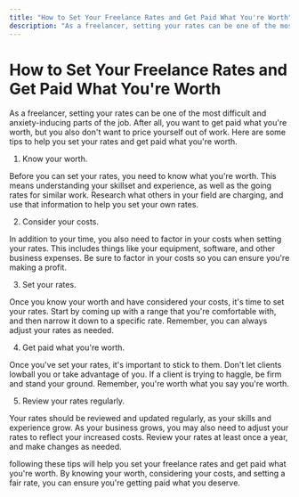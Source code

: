 ```yaml
---
title: "How to Set Your Freelance Rates and Get Paid What You're Worth"
description: "As a freelancer, setting your rates can be one of the most difficult and anxiety-inducing parts of the job. After all, you want to get paid what you're worth, but you also don't want to price yourself out of work. Here are some tips to help you set your rates and get paid what you're worth."
---
```


# How to Set Your Freelance Rates and Get Paid What You're Worth

As a freelancer, setting your rates can be one of the most difficult and anxiety-inducing parts of the job. After all, you want to get paid what you're worth, but you also don't want to price yourself out of work. Here are some tips to help you set your rates and get paid what you're worth.

1. Know your worth.

Before you can set your rates, you need to know what you're worth. This means understanding your skillset and experience, as well as the going rates for similar work. Research what others in your field are charging, and use that information to help you set your own rates.

2. Consider your costs.

In addition to your time, you also need to factor in your costs when setting your rates. This includes things like your equipment, software, and other business expenses. Be sure to factor in your costs so you can ensure you're making a profit.

3. Set your rates.

Once you know your worth and have considered your costs, it's time to set your rates. Start by coming up with a range that you're comfortable with, and then narrow it down to a specific rate. Remember, you can always adjust your rates as needed.

4. Get paid what you're worth.

Once you've set your rates, it's important to stick to them. Don't let clients lowball you or take advantage of you. If a client is trying to haggle, be firm and stand your ground. Remember, you're worth what you say you're worth.

5. Review your rates regularly.

Your rates should be reviewed and updated regularly, as your skills and experience grow. As your business grows, you may also need to adjust your rates to reflect your increased costs. Review your rates at least once a year, and make changes as needed.

following these tips will help you set your freelance rates and get paid what you're worth. By knowing your worth, considering your costs, and setting a fair rate, you can ensure you're getting paid what you deserve.
